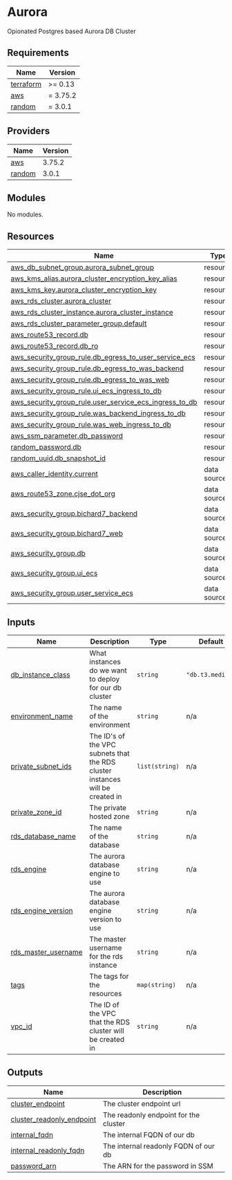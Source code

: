 # Aurora

Opionated Postgres based Aurora DB Cluster

<!-- BEGIN_TF_DOCS -->

## Requirements

| Name                                                                     | Version  |
| ------------------------------------------------------------------------ | -------- |
| <a name="requirement_terraform"></a> [terraform](#requirement_terraform) | >= 0.13  |
| <a name="requirement_aws"></a> [aws](#requirement_aws)                   | = 3.75.2 |
| <a name="requirement_random"></a> [random](#requirement_random)          | = 3.0.1  |

## Providers

| Name                                                      | Version |
| --------------------------------------------------------- | ------- |
| <a name="provider_aws"></a> [aws](#provider_aws)          | 3.75.2  |
| <a name="provider_random"></a> [random](#provider_random) | 3.0.1   |

## Modules

No modules.

## Resources

| Name                                                                                                                                                      | Type        |
| --------------------------------------------------------------------------------------------------------------------------------------------------------- | ----------- |
| [aws_db_subnet_group.aurora_subnet_group](https://registry.terraform.io/providers/hashicorp/aws/3.75.2/docs/resources/db_subnet_group)                    | resource    |
| [aws_kms_alias.aurora_cluster_encryption_key_alias](https://registry.terraform.io/providers/hashicorp/aws/3.75.2/docs/resources/kms_alias)                | resource    |
| [aws_kms_key.aurora_cluster_encryption_key](https://registry.terraform.io/providers/hashicorp/aws/3.75.2/docs/resources/kms_key)                          | resource    |
| [aws_rds_cluster.aurora_cluster](https://registry.terraform.io/providers/hashicorp/aws/3.75.2/docs/resources/rds_cluster)                                 | resource    |
| [aws_rds_cluster_instance.aurora_cluster_instance](https://registry.terraform.io/providers/hashicorp/aws/3.75.2/docs/resources/rds_cluster_instance)      | resource    |
| [aws_rds_cluster_parameter_group.default](https://registry.terraform.io/providers/hashicorp/aws/3.75.2/docs/resources/rds_cluster_parameter_group)        | resource    |
| [aws_route53_record.db](https://registry.terraform.io/providers/hashicorp/aws/3.75.2/docs/resources/route53_record)                                       | resource    |
| [aws_route53_record.db_ro](https://registry.terraform.io/providers/hashicorp/aws/3.75.2/docs/resources/route53_record)                                    | resource    |
| [aws_security_group_rule.db_egress_to_user_service_ecs](https://registry.terraform.io/providers/hashicorp/aws/3.75.2/docs/resources/security_group_rule)  | resource    |
| [aws_security_group_rule.db_egress_to_was_backend](https://registry.terraform.io/providers/hashicorp/aws/3.75.2/docs/resources/security_group_rule)       | resource    |
| [aws_security_group_rule.db_egress_to_was_web](https://registry.terraform.io/providers/hashicorp/aws/3.75.2/docs/resources/security_group_rule)           | resource    |
| [aws_security_group_rule.ui_ecs_ingress_to_db](https://registry.terraform.io/providers/hashicorp/aws/3.75.2/docs/resources/security_group_rule)           | resource    |
| [aws_security_group_rule.user_service_ecs_ingress_to_db](https://registry.terraform.io/providers/hashicorp/aws/3.75.2/docs/resources/security_group_rule) | resource    |
| [aws_security_group_rule.was_backend_ingress_to_db](https://registry.terraform.io/providers/hashicorp/aws/3.75.2/docs/resources/security_group_rule)      | resource    |
| [aws_security_group_rule.was_web_ingress_to_db](https://registry.terraform.io/providers/hashicorp/aws/3.75.2/docs/resources/security_group_rule)          | resource    |
| [aws_ssm_parameter.db_password](https://registry.terraform.io/providers/hashicorp/aws/3.75.2/docs/resources/ssm_parameter)                                | resource    |
| [random_password.db](https://registry.terraform.io/providers/hashicorp/random/3.0.1/docs/resources/password)                                              | resource    |
| [random_uuid.db_snapshot_id](https://registry.terraform.io/providers/hashicorp/random/3.0.1/docs/resources/uuid)                                          | resource    |
| [aws_caller_identity.current](https://registry.terraform.io/providers/hashicorp/aws/3.75.2/docs/data-sources/caller_identity)                             | data source |
| [aws_route53_zone.cjse_dot_org](https://registry.terraform.io/providers/hashicorp/aws/3.75.2/docs/data-sources/route53_zone)                              | data source |
| [aws_security_group.bichard7_backend](https://registry.terraform.io/providers/hashicorp/aws/3.75.2/docs/data-sources/security_group)                      | data source |
| [aws_security_group.bichard7_web](https://registry.terraform.io/providers/hashicorp/aws/3.75.2/docs/data-sources/security_group)                          | data source |
| [aws_security_group.db](https://registry.terraform.io/providers/hashicorp/aws/3.75.2/docs/data-sources/security_group)                                    | data source |
| [aws_security_group.ui_ecs](https://registry.terraform.io/providers/hashicorp/aws/3.75.2/docs/data-sources/security_group)                                | data source |
| [aws_security_group.user_service_ecs](https://registry.terraform.io/providers/hashicorp/aws/3.75.2/docs/data-sources/security_group)                      | data source |

## Inputs

| Name                                                                                       | Description                                                                   | Type           | Default          | Required |
| ------------------------------------------------------------------------------------------ | ----------------------------------------------------------------------------- | -------------- | ---------------- | :------: |
| <a name="input_db_instance_class"></a> [db_instance_class](#input_db_instance_class)       | What instances do we want to deploy for our db cluster                        | `string`       | `"db.t3.medium"` |    no    |
| <a name="input_environment_name"></a> [environment_name](#input_environment_name)          | The name of the environment                                                   | `string`       | n/a              |   yes    |
| <a name="input_private_subnet_ids"></a> [private_subnet_ids](#input_private_subnet_ids)    | The ID's of the VPC subnets that the RDS cluster instances will be created in | `list(string)` | n/a              |   yes    |
| <a name="input_private_zone_id"></a> [private_zone_id](#input_private_zone_id)             | The private hosted zone                                                       | `string`       | n/a              |   yes    |
| <a name="input_rds_database_name"></a> [rds_database_name](#input_rds_database_name)       | The name of the database                                                      | `string`       | n/a              |   yes    |
| <a name="input_rds_engine"></a> [rds_engine](#input_rds_engine)                            | The aurora database engine to use                                             | `string`       | n/a              |   yes    |
| <a name="input_rds_engine_version"></a> [rds_engine_version](#input_rds_engine_version)    | The aurora database engine version to use                                     | `string`       | n/a              |   yes    |
| <a name="input_rds_master_username"></a> [rds_master_username](#input_rds_master_username) | The master username for the rds instance                                      | `string`       | n/a              |   yes    |
| <a name="input_tags"></a> [tags](#input_tags)                                              | The tags for the resources                                                    | `map(string)`  | n/a              |   yes    |
| <a name="input_vpc_id"></a> [vpc_id](#input_vpc_id)                                        | The ID of the VPC that the RDS cluster will be created in                     | `string`       | n/a              |   yes    |

## Outputs

| Name                                                                                                           | Description                           |
| -------------------------------------------------------------------------------------------------------------- | ------------------------------------- |
| <a name="output_cluster_endpoint"></a> [cluster_endpoint](#output_cluster_endpoint)                            | The cluster endpoint url              |
| <a name="output_cluster_readonly_endpoint"></a> [cluster_readonly_endpoint](#output_cluster_readonly_endpoint) | The readonly endpoint for the cluster |
| <a name="output_internal_fqdn"></a> [internal_fqdn](#output_internal_fqdn)                                     | The internal FQDN of our db           |
| <a name="output_internal_readonly_fqdn"></a> [internal_readonly_fqdn](#output_internal_readonly_fqdn)          | The internal readonly FQDN of our db  |
| <a name="output_password_arn"></a> [password_arn](#output_password_arn)                                        | The ARN for the password in SSM       |

<!-- END_TF_DOCS -->
